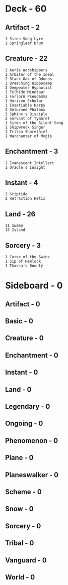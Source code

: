 # Deck - 60
## Artifact - 2
    1 Siren Song Lyre
    1 Springleaf Drum
## Creature - 22
	2 Aerie Worshippers
	1 Arbiter of the Ideal
	2 Black Oak of Odunos
	1 Breaching Hippocamp
	2 Deepwater Hypnotist
	1 Felhide Minotaur
	1 Forlorn Pseudamma
	1 Horizon Scholar
	1 Insatiable Harpy
	2 Returned Phalanx
	2 Sphinx's Disciple
	2 Servant of Tymaret
	1 Siren of the Silent Song
	1 Shipwreck Singer
	1 Triton Shorethief
	1 Warchanter of Mogis
## Enchantment - 3
	2 Evanescent Intellect
	1 Oracle's Insight
## Instant - 4
	2 Griptide
	2 Retraction Helix
## Land - 26
	11 Swamp
	15 Island
## Sorcery - 3
	1 Curse of the Swine
	1 Sip of Hemlock
	1 Thassa's Bounty
# Sideboard - 0
## Artifact - 0
## Basic - 0
## Creature - 0
## Enchantment - 0
## Instant - 0
## Land - 0
## Legendary - 0
## Ongoing - 0
## Phenomenon - 0
## Plane - 0
## Planeswalker - 0
## Scheme - 0
## Snow - 0
## Sorcery - 0
## Tribal - 0
## Vanguard - 0
## World - 0
